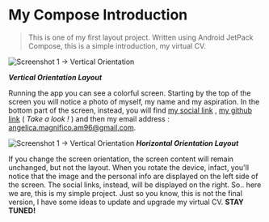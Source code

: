 
# My Compose Introduction


> This is one of my first layout project.
> Written using Android JetPack Compose, 
> this is a simple introduction, my virtual CV.

![Screenshot 1 -> Vertical Orientation](https://lh3.googleusercontent.com/drive-viewer/AAOQEORfKEqRcHuINVE1adhWo4nbxzOvClKRx0S4XE1OIub845h-QK8Y9Mp-qSHZPmltHntHjNK2Abwuyt5ylE-uu_PcBO4OAg=s1600 "Screenshot 1 -> Vertical Orientation")

***Vertical Orientation Layout***

Running the app you can see a colorful screen. Starting by the top of the screen you will notice a photo of myself, my name and my aspiration. 
In the bottom part of the screen, instead, you will find [my social link](https://www.linkedin.com/in/angelica-magnifico-4a995425b/) , [my github link](https://github.com/m00nl1ght12) ( *Take a look !* ) and then my email address : <angelica.magnifico.am96@gmail.com>.

![Screenshot 1 -> Vertical Orientation](https://drive.google.com/uc?id=1ZNfA9QlxSdQI2IK78LOm2t0bvSUg1aVH "Screenshot 1 -> Vertical Orientation")
***Horizontal Orientation Layout***


If you change the screen orientation, the screen content will remain unchanged, but not the layout. When you rotate the device, infact, 
you'll notice that the image and the personal info are displayed on the left side of the screen. The social links, instead, will be displayed on the right. 
So.. here we are, this is my simple project. Just so you know, this is not the final version, I have some ideas to update and upgrade my virtual CV. **STAY TUNED!**


